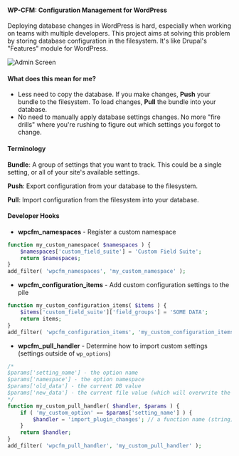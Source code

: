 #### WP-CFM: Configuration Management for WordPress

Deploying database changes in WordPress is hard, especially when working on teams with multiple developers. This project aims at solving this problem by storing database configuration in the filesystem. It's like Drupal's "Features" module for WordPress.

![Admin Screen](http://i.imgur.com/vhKMB99.png)

#### What does this mean for me?

* Less need to copy the database. If you make changes, **Push** your bundle to the filesystem. To load changes, **Pull** the bundle into your database.
* No need to manually apply database settings changes. No more "fire drills" where you're rushing to figure out which settings you forgot to change.

#### Terminology

**Bundle**: A group of settings that you want to track. This could be a single setting, or all of your site's available settings.

**Push**: Export configuration from your database to the filesystem.

**Pull**: Import configuration from the filesystem into your database.

#### Developer Hooks

* **wpcfm_namespaces** - Register a custom namespace

```php
function my_custom_namespace( $namespaces ) {
    $namespaces['custom_field_suite'] = 'Custom Field Suite';
    return $namespaces;
}
add_filter( 'wpcfm_namespaces', 'my_custom_namespace' );
```

* **wpcfm_configuration_items** - Add custom configuration settings to the pile

```php
function my_custom_configuration_items( $items ) {
    $items['custom_field_suite']['field_groups'] = 'SOME DATA';
    return items;
}
add_filter( 'wpcfm_configuration_items', 'my_custom_configuration_items' );
```

* **wpcfm_pull_handler** - Determine how to import custom settings (settings outside of `wp_options`)

```php
/*
$params['setting_name'] - the option name
$params['namespace'] - the option namespace
$params['old_data'] - the current DB value
$params['new_data'] - the current file value (which will overwrite the DB)
*/
function my_custom_pull_handler( $handler, $params ) {
    if ( 'my_custom_option' == $params['setting_name'] ) {
        $handler = 'import_plugin_changes'; // a function name (string) or class (array)
    }
    return $handler;
}
add_filter( 'wpcfm_pull_handler', 'my_custom_pull_handler' );
```
